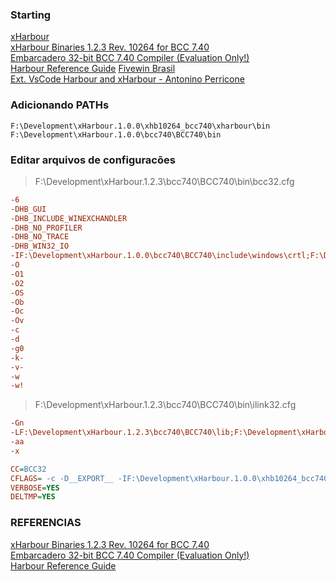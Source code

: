 ### Starting
[xHarbour](http://www.xharbour.org)<br>
[xHarbour Binaries 1.2.3 Rev. 10264 for BCC 7.40](http://www.xharbour.org/index.asp?page=download/windows/binaries_win)<br>
[Embarcadero 32-bit BCC 7.40 Compiler (Evaluation Only!)](http://www.xharbour.org/index.asp?page=download/windows/required_win)<br>
[Harbour Reference Guide](https://harbour.github.io/doc/harbour.html#welcome-to-harbour)
[Fivewin Brasil](http://fivewin.com.br/)<br>
[Ext. VsCode Harbour and xHarbour - Antonino Perricone](https://marketplace.visualstudio.com/items?itemName=aperricone.harbour)<br>

### Adicionando PATHs
```.env
F:\Development\xHarbour.1.0.0\xhb10264_bcc740\xharbour\bin
F:\Development\xHarbour.1.0.0\bcc740\BCC740\bin
```

### Editar arquivos de configuracões
> F:\Development\xHarbour.1.2.3\bcc740\BCC740\bin\bcc32.cfg
```.cfg
-6
-DHB_GUI
-DHB_INCLUDE_WINEXCHANDLER
-DHB_NO_PROFILER
-DHB_NO_TRACE
-DHB_WIN32_IO
-IF:\Development\xHarbour.1.0.0\bcc740\BCC740\include\windows\crtl;F:\Development\xHarbour.1.0.0\bcc740\BCC740\include\windows\sdk;F:\Development\xHarbour.1.0.0\bcc740\BCC740\include\dinkumware
-O
-O1
-O2
-OS
-Ob
-Oc
-Ov
-c
-d
-g0
-k-
-v-
-w
-w!
```
> F:\Development\xHarbour.1.2.3\bcc740\BCC740\bin\ilink32.cfg

```.cfg
-Gn
-LF:\Development\xHarbour.1.2.3\bcc740\BCC740\lib;F:\Development\xHarbour.1.2.3\bcc740\BCC740\lib\psdk
-aa
-x
```

```.cfg
CC=BCC32
CFLAGS= -c -D__EXPORT__ -IF:\Development\xHarbour.1.0.0\xhb10264_bcc740\xharbour\include  -d -LF:\Development\xHarbour.1.0.0\xhb10264_bcc740\xharbour\lib
VERBOSE=YES
DELTMP=YES
```


### REFERENCIAS 
[xHarbour Binaries 1.2.3 Rev. 10264 for BCC 7.40](http://www.xharbour.org/index.asp?page=download/windows/binaries_win)<br>
[Embarcadero 32-bit BCC 7.40 Compiler (Evaluation Only!)](http://www.xharbour.org/index.asp?page=download/windows/required_win)<br>
[Harbour Reference Guide](https://harbour.github.io/doc/harbour.html#welcome-to-harbour)<br>